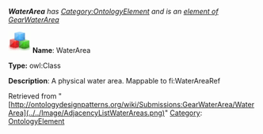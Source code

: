 ___WaterArea__ has [Category:OntologyElement](../../Category/OntologyElement "Category:OntologyElement") and is an [element of](../../Property/ElementOf "Property:ElementOf") [GearWaterArea](../../Submissions/GearWaterArea "Submissions:GearWaterArea")_


  




[![Class](../../images/thumb/2/27/Class.gif/45px-Class.gif)](../../Image/Class.gif "Class")
__Name__: WaterArea 


__Type:__ owl:Class 


__Description__: A physical water area. Mappable to fi:WaterAreaRef 





Retrieved from "[http://ontologydesignpatterns.org/wiki/Submissions:GearWaterArea/WaterArea](../../Image/AdjacencyListWaterAreas.png)"
 [Category](http://ontologydesignpatterns.org/wiki/Special:Categories "Special:Categories"): [OntologyElement](../../Category/OntologyElement "Category:OntologyElement")